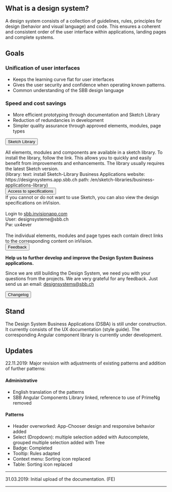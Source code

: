## What is a design system?
A design system consists of a collection of guidelines, rules, principles for design (behavior and visual language) and code.
This ensures a coherent and consistent order of the user interface within applications, landing pages and complete systems.


## Goals
### Unification of user interfaces
* Keeps the learning curve flat for user interfaces
* Gives the user security and confidence when operating known patterns.
* Common understanding of the SBB design language

### Speed and cost savings 
* More efficient prototyping through documentation and Sketch Library
* Reduction of redundancies in development
* Simpler quality assurance through approved elements, modules, page types

<button class="accordion">Sketch Library</button>
<div class="panel">
<div class="panel-conent">
All elements, modules and components are available in a sketch library.
To install the library, follow the link. This allows you to quickly and easily benefit from improvements and enhancements. The library usually requires the latest Sketch version.
<br>
(library: text: install Sketch-Library Business Applications website: https://designsystems.app.sbb.ch path: /en/sketch-libraries/business-applications-library)
</div>
</div>
<button class="accordion">Access to specifications</button>
<div class="panel">
<div class="panel-conent">
If you cannot or do not want to use Sketch, you can also view the design specifications on inVision.<br><br>
Login to <a href="https://sbb.invisionapp.com/">sbb.invisionapp.com</a><br>
User: designsysteme@sbb.ch<br>
Pw: ux4ever<br><br>
The individual elements, modules and page types each contain direct links to the corresponding content on inVision. 
</div>
</div>
<button class="accordion">Feedback</button>
<div class="panel">
<div class="panel-conent">
	
**Help us to further develop and improve the Design System Business applications.**

Since we are still building the Design System, we need you with your questions from the projects.
We are very grateful for any feedback.
Just send us an email: [designsystems@sbb.ch](mailto:designsystems@sbb.ch?subject=Feedback%20Design%20System%20Business%20Applikationen)

</div>
</div>
<button class="accordion">Changelog</button>
<div class="panel">
<div class="panel-conent">


## Stand
The Design System Business Applications (DSBA) is still under construction. It currently consists of the UX documentation (style guide). The corresponding Angular component library is currently under development.


## Updates
22.11.2019: Major revision with adjustments of existing patterns and addition of further patterns:
#### Administrative
* English translation of the patterns
* SBB Angular Components Library linked, reference to use of PrimeNg removed
#### Patterns
* Header overworked: App-Chooser design and responsive behavior added
* Select (Dropdown): multiple selection added with Autocomplete, grouped multiple selection added with Tree
* Badge: Completed
* Tooltip: Rules adapted
* Context menu: Sorting icon replaced
* Table: Sorting icon replaced
* * *
31.03.2019: Initial upload of the documentation. (FE)
* * *

</div>
</div>
